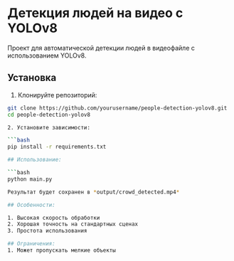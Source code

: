 # Детекция людей на видео с YOLOv8

Проект для автоматической детекции людей в видеофайле с использованием YOLOv8.

## Установка

1. Клонируйте репозиторий:
```bash
git clone https://github.com/yourusername/people-detection-yolov8.git
cd people-detection-yolov8

2. Установите зависимости:

```bash
pip install -r requirements.txt

## Использование:

```bash
python main.py

Результат будет сохранен в *output/crowd_detected.mp4*

## Особенности:

1. Высокая скорость обработки
2. Хорошая точность на стандартных сценах
3. Простота использования

## Ограничения:
1. Может пропускать мелкие объекты